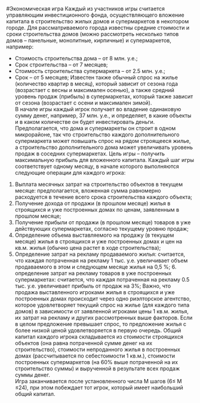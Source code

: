 #Экономическая игра
Каждый из участников игры считается управляющим инвестиционного фонда, осуществляющего вложение капитала в строительство жилых домов и супермаркетов в некотором городе. 
Для рассматриваемого города известны средние стоимости и сроки строительства домов (можно рассмотреть несколько типов домов – панельные, монолитные, кирпичные) и супермаркетов, например: 
+ Cтоимость строительства дома – от 8 млн. у.е.;
+ Cрок строительства – от 7 месяцев;
+ Cтоимость строительства супермаркета – от 2.5 млн. у.е.;
+ Cрок – от 5 месяцев;
Известен также обычный спрос на жилье (количество квартир в месяц), который зависит от сезона года (возрастает с весны и максимален осенью), а также средний уровень продаж (прибыль) в супермаркетах, который также зависит от сезона (возрастает с осени и максимален зимой).  
В начале игры каждый игрок получает во владение одинаковую сумму денег, например, 37 млн. у.е., и определяет, в какие объекты и в каком количестве он будет инвестировать деньги. Предполагается, что дома и супермаркеты он строит в одном микрорайоне, так что строительство каждого дополнительного супермаркета может повышать спрос на рядом строящееся жилье, а строительство дополнительного дома может увеличивать уровень продаж в соседних супермаркетах. Цель игры – получить максимальную прибыль для вложенного капитала. 
Каждый шаг игры соответствует одному месяцу, в начале которого выполняются следующие операции для каждого игрока:
1. Выплата месячных затрат на строительство объектов в текущем месяце: предполагается, вложенная сумма равномерно расходуется в течение всего срока строительства каждого объекта; 
2. Получение дохода от продажи (в прошлом месяце) жилья в строящихся и уже построенных домах по ценам, заявленным в прошлом месяце; 
3. Получение прибыли от продажи (в прошлом месяце) товаров в уже действующих супермаркетах, согласно текущему уровню продаж;
4. Определение объема выставляемого на продажу (в текущем месяце) жилья в строящихся и уже построенных домах и цен на кв.м. жилья (обычно цена растет в ходе строительства); 
5. Определение затрат на рекламу продаваемого жилья: считается, что каждая потраченная на рекламу 1 тыс. у.е. увеличивает объем продаваемого в этом и следующем месяце жилья на 0,5 %; 6. определение затрат на рекламу товаров в уже построенных супермаркетах: считается, что каждая потраченная на рекламу 0.5 тыс. у.е. увеличивает прибыль от продаж на 3%; 
Важно, что продажа выставленного игроками жилья в строящихся и уже построенных домах происходит через одно риэлторское агентство, которое удовлетворяет текущий спрос на жилье (для каждого типа домов) в зависимости от заявленной игроками цены 1 кв.м. жилья, их затрат на рекламу и других рассмотренных выше факторов. Если в целом предложение превышает спрос, то предложение жилья с более низкой ценой удовлетворяется в первую очередь. 
Общий капитал каждого игрока складывается из стоимости строящихся объектов (она равна потраченной сумме денег на их строительство), стоимости непроданного жилья в построенных домах (рассчитывается по себестоимости 1 кв.м.), стоимости построенных супермаркетов (на 60% выше потраченной на их строительство суммы) и вырученной в результате всех продаж суммы денег.  
Игра заканчивается после установленного числа М шагов (6≤ М ≤24), при этом побеждает тот игрок, который имеет наибольший общий капитал.